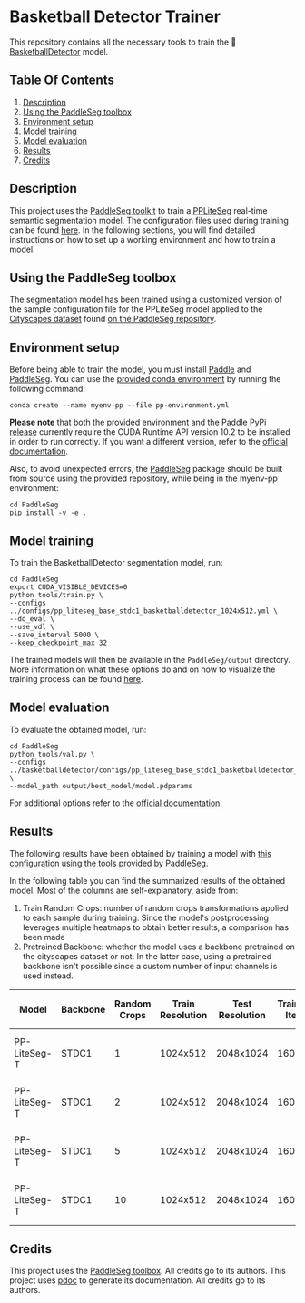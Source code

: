 # Basketball Detector Trainer

This repository contains all the necessary tools to train the
:basketball:[BasketballDetector](https://github.com/peiva-git/basketball_detector) model.

## Table Of Contents

1. [Description](#description)
2. [Using the PaddleSeg toolbox](#using-the-paddleseg-toolbox)
3. [Environment setup](#environment-setup)
4. [Model training](#model-training)
5. [Model evaluation](#model-evaluation)
6. [Results](#results)
7. [Credits](#credits)

## Description

This project uses the [PaddleSeg toolkit](https://github.com/PaddlePaddle/PaddleSeg)
to train a [PPLiteSeg](https://github.com/PaddlePaddle/PaddleSeg/tree/release/2.8/configs/pp_liteseg)
real-time semantic segmentation model.
The configuration files used during training can be found [here](configs).
In the following sections, you will find detailed instructions on how to set up a working environment and
how to train a model.

## Using the PaddleSeg toolbox

The segmentation model has been trained using a customized version of the sample
configuration file for the PPLiteSeg model applied to the 
[Cityscapes dataset](https://www.cityscapes-dataset.com/) found 
[on the PaddleSeg repository](https://github.com/PaddlePaddle/PaddleSeg/blob/release/2.8/configs/pp_liteseg/pp_liteseg_stdc1_cityscapes_1024x512_scale1.0_160k.yml).

## Environment setup

Before being able to train the model, you must install [Paddle](https://github.com/PaddlePaddle/Paddle) and
[PaddleSeg](https://github.com/PaddlePaddle/PaddleSeg).
You can use the [provided conda environment](conda/pp-environment.yml) by running the following command:
```shell
conda create --name myenv-pp --file pp-environment.yml
```

**Please note** that both the provided environment and the
[Paddle PyPi release](https://pypi.org/project/paddlepaddle-gpu/) currently 
require the CUDA Runtime API version 10.2 to be installed in order to run correctly.
If you want a different version, refer to the 
[official documentation](https://www.paddlepaddle.org.cn/documentation/docs/en/install/pip/linux-pip_en.html).

Also, to avoid unexpected errors, the [PaddleSeg](https://github.com/PaddlePaddle/PaddleSeg)
package should be built from source using the provided repository,
while being in the myenv-pp environment:
```shell
cd PaddleSeg
pip install -v -e .
```

## Model training

To train the BasketballDetector segmentation model, run:
```shell
cd PaddleSeg
export CUDA_VISIBLE_DEVICES=0
python tools/train.py \
--configs ../configs/pp_liteseg_base_stdc1_basketballdetector_1024x512.yml \
--do_eval \
--use_vdl \
--save_interval 5000 \
--keep_checkpoint_max 32
```
The trained models will then be available in the `PaddleSeg/output` directory.
More information on what these options do and on how to visualize the training process
can be found [here](https://github.com/PaddlePaddle/PaddleSeg/blob/release/2.8/docs/train/train.md).

## Model evaluation

To evaluate the obtained model, run:
```shell
cd PaddleSeg
python tools/val.py \
--configs ../basketballdetector/configs/pp_liteseg_base_stdc1_basketballdetector_1024x512.yml \
--model_path output/best_model/model.pdparams
```

For additional options refer to the
[official documentation](https://github.com/PaddlePaddle/PaddleSeg/blob/release/2.8/docs/evaluation/evaluate.md).

## Results

The following results have been obtained by training a model with 
[this configuration](configs/pp_liteseg_base_stdc1_basketballdetector_1024x512.yml)
using the tools provided by [PaddleSeg](https://github.com/PaddlePaddle/PaddleSeg/blob/release/2.8/docs/train/train.md).

In the following table you can find the summarized results of the obtained model.
Most of the columns are self-explanatory, aside from:
1. Train Random Crops: number of random crops transformations applied to each sample during training.
Since the model's postprocessing leverages multiple heatmaps to obtain better results, a comparison has been made
2. Pretrained Backbone: whether the model uses a backbone pretrained on the cityscapes dataset or not.
In the latter case, using a pretrained backbone isn't possible since a custom number of input channels is used instead.

| Model        | Backbone | Random Crops | Train  Resolution | Test  Resolution | Training Iters | mIoU   | Ball Class IoU | Links                                                                                    |
|--------------|----------|--------------|-------------------|------------------|----------------|--------|----------------|------------------------------------------------------------------------------------------|
| PP-LiteSeg-T | STDC1    | 1            | 1024x512          | 2048x1024        | 160000         | 0.8232 | 0.6466         | [config](configs/pp_liteseg_base_stdc1_basketballdetector_1024x512.yml) model log vdl    |
| PP-LiteSeg-T | STDC1    | 2            | 1024x512          | 2048x1024        | 160000         |        |                | config model log vdl                                                                     |
| PP-LiteSeg-T | STDC1    | 5            | 1024x512          | 2048x1024        | 160000         |        |                | [config](configs/pp_liteseg_rancrop_stdc1_basketballdetector_1024x512.yml) model log vdl | 
| PP-LiteSeg-T | STDC1    | 10           | 1024x512          | 2048x1024        | 160000         |        |                | config model log vdl                                                                     |

## Credits

This project uses the [PaddleSeg toolbox](https://github.com/PaddlePaddle/PaddleSeg). All credits go to its authors.
This project uses [pdoc](https://pdoc.dev/) to generate its documentation. All credits go to its authors.
